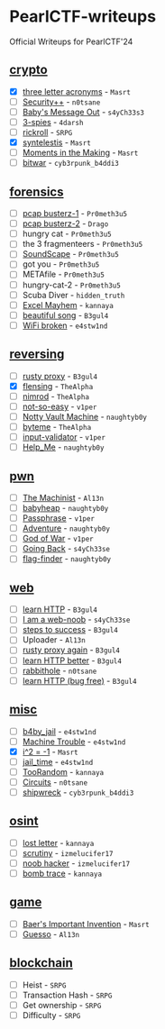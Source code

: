 # PearlCTF-writeups
Official Writeups for PearlCTF'24

## [crypto](/crypto/)

- [x] [three letter acronyms](/crypto/3-letter-acronyms) - `Masrt`
- [ ] [Security++](/crypto/security-plus) - `n0tsane`
- [ ] [Baby's Message Out](/crypto/baby-rsa) - `s4yCh33s3`
- [ ] [3-spies](/crypto/3-spies) - `4darsh`
- [ ] [rickroll](/crypto/pdf) - `SRPG`
- [x] [syntelestis](/crypto/syntelestis) - `Masrt`
- [ ] [Moments in the Making](/crypto/moments-in-the-making) - `Masrt`
- [ ] [bitwar](/crypto/bit-war) - `cyb3rpunk_b4ddi3`

## [forensics](/forensics/)

- [ ] [pcap busterz-1](/forensics/pcap-busterz-1) - `Pr0meth3u5`
- [ ] [pcap busterz-2](/forensics/pcap-busterz-2) - `Drago`
- [ ] hungry cat - `Pr0meth3u5`
- [ ] the 3 fragmenteers - `Pr0meth3u5`
- [ ] [SoundScape](/forensics/soundscape) - `Pr0meth3u5`
- [ ] got you - `Pr0meth3u5`
- [ ] METAfile - `Pr0meth3u5`
- [ ] hungry-cat-2 - `Pr0meth3u5`
- [ ] Scuba Diver - `hidden_truth`
- [ ] [Excel Mayhem](/forensics/excel-mayhem) - `kannaya`
- [ ] [beautiful song](/forensics/beautiful-song) - `B3gul4`
- [ ] [WiFi broken](/forensics/wifi-broken) - `e4stw1nd`

## [reversing](/rev/)

- [ ] [rusty proxy](/rev/rusty-proxy) - `B3gul4`
- [x] [flensing](/rev/flensing) - `TheAlpha`
- [ ] [nimrod](/rev/nimrod) - `TheAlpha`
- [ ] [not-so-easy](/rev/not-so-easy) - `v1per`
- [ ] [Notty Vault Machine](/rev/notty-vault-machine) - `naughtyb0y`
- [ ] [byteme](/rev/byteme) - `TheAlpha`
- [ ] [input-validator](/rev/input-validator) - `v1per`
- [ ] [Help_Me](/rev/help-me) - `naughtyb0y`

## [pwn](/pwn/)

- [ ] [The Machinist](/pwn/themachinist) - `Al13n`
- [ ] [babyheap](/pwn/babyheap) - `naughtyb0y`
- [ ] [Passphrase](/pwn/passphrase) - `v1per`
- [ ] [Adventure](/pwn/adventure) - `naughtyb0y`
- [ ] [God of War](/pwn/god-of-war) - `v1per`
- [ ] [Going Back](/pwn/going-back) - `s4yCh33se`
- [ ] [flag-finder](/pwn/flag-finder) - `naughtyb0y`

## [web](/web/)

- [ ] [learn HTTP](/web/learn-http) - `B3gul4`
- [ ] [I am a web-noob](/web/noob-login) - `s4yCh33se`
- [ ] [steps to success](/web/steps-to-success) - `B3gul4`
- [ ] Uploader - `Al13n`
- [ ] [rusty proxy again](/web/rusty-proxy-again) - `B3gul4`
- [ ] [learn HTTP better](/web/v1-learn-http) - `B3gul4`
- [ ] [rabbithole](/web/rabbithole) - `n0tsane`
- [ ] [learn HTTP (bug free)](/web/v2-learn-http) - `B3gul4`

## [misc](/misc/)

- [ ] [b4by_jail](/misc/babyjail) - `e4stw1nd`
- [ ] [Machine Trouble](/misc/dfa) - `e4stw1nd`
- [x] [i^2 = -1](/misc/i-2) - `Masrt`
- [ ] [jail_time](/misc/jail) - `e4stw1nd`
- [ ] [TooRandom](/misc/toorandom) - `kannaya`
- [ ] [Circuits](/misc/circuits) - `n0tsane`
- [ ] [shipwreck](/misc/ship-wreck) - `cyb3rpunk_b4ddi3`

## [osint](/osint/)

- [ ] [lost letter](/osint/lost-letter) - `kannaya`
- [ ] [scrutiny](/osint/scrutiny) - `izmelucifer17`
- [ ] [noob hacker](/osint/noob-hacker) - `izmelucifer17` 
- [ ] [bomb trace](/osint/bomb-trace) - `kannaya`

## [game](/game/)

- [ ] [Baer's Important Invention](/game/important-invention) - `Masrt`
- [ ] [Guesso](/game/guesso) - `Al13n`

## [blockchain](/blockchain/)

- [ ] Heist - `SRPG` 
- [ ] Transaction Hash - `SRPG`
- [ ] Get ownership - `SRPG`
- [ ] Difficulty - `SRPG`
